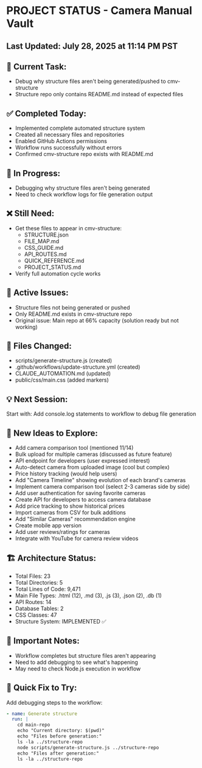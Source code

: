 # PROJECT STATUS - Camera Manual Vault



## Last Updated: July 28, 2025 at 11:14 PM PST

## 🎯 Current Task:
- Debug why structure files aren't being generated/pushed to cmv-structure
- Structure repo only contains README.md instead of expected files



## ✅ Completed Today:
- Implemented complete automated structure system
- Created all necessary files and repositories
- Enabled GitHub Actions permissions
- Workflow runs successfully without errors
- Confirmed cmv-structure repo exists with README.md



## 🔄 In Progress:
- Debugging why structure files aren't being generated
- Need to check workflow logs for file generation output



## ❌ Still Need:
- Get these files to appear in cmv-structure:
  - STRUCTURE.json
  - FILE_MAP.md
  - CSS_GUIDE.md
  - API_ROUTES.md
  - QUICK_REFERENCE.md
  - PROJECT_STATUS.md
- Verify full automation cycle works



## 🐛 Active Issues:
- Structure files not being generated or pushed
- Only README.md exists in cmv-structure repo
- Original issue: Main repo at 66% capacity (solution ready but not working)



## 📁 Files Changed:
- scripts/generate-structure.js (created)
- .github/workflows/update-structure.yml (created)
- CLAUDE_AUTOMATION.md (updated)
- public/css/main.css (added markers)



## 💡 Next Session:
Start with: Add console.log statements to workflow to debug file generation



## 🚀 New Ideas to Explore:
- Add camera comparison tool (mentioned 11/14)
- Bulk upload for multiple cameras (discussed as future feature)
- API endpoint for developers (user expressed interest)
- Auto-detect camera from uploaded image (cool but complex)
- Price history tracking (would help users)
- Add "Camera Timeline" showing evolution of each brand's cameras
- Implement camera comparison tool (select 2-3 cameras side by side)
- Add user authentication for saving favorite cameras
- Create API for developers to access camera database
- Add price tracking to show historical prices
- Import cameras from CSV for bulk additions
- Add "Similar Cameras" recommendation engine
- Create mobile app version
- Add user reviews/ratings for cameras
- Integrate with YouTube for camera review videos



## 🏗️ Architecture Status:
- Total Files: 23
- Total Directories: 5
- Total Lines of Code: 9,471
- Main File Types: .html (12), .md (3), .js (3), .json (2), .db (1)
- API Routes: 14
- Database Tables: 2
- CSS Classes: 47
- Structure System: IMPLEMENTED ✅

## 📝 Important Notes:
- Workflow completes but structure files aren't appearing
- Need to add debugging to see what's happening
- May need to check Node.js execution in workflow



## 🔧 Quick Fix to Try:

Add debugging steps to the workflow:

```yaml
- name: Generate structure
  run: |
    cd main-repo
    echo "Current directory: $(pwd)"
    echo "Files before generation:"
    ls -la ../structure-repo
    node scripts/generate-structure.js ../structure-repo
    echo "Files after generation:"
    ls -la ../structure-repo
